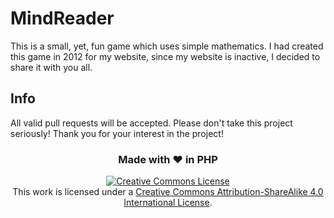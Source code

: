 # MindReader 
This is a small, yet, fun game which uses simple mathematics. I had created this game in 2012 for my website, since my website is inactive, I decided to share it with you all. 

## Info
All valid pull requests will be accepted. Please don't take this project seriously!
Thank you for your interest in the project!

<div align="center">
  <h3>Made with &#10084; in PHP </h3>
    </div>


<div align="center">
<a rel="license" href="http://creativecommons.org/licenses/by-sa/4.0/"><img alt="Creative Commons License" style="border-width:0" src="https://i.creativecommons.org/l/by-sa/4.0/88x31.png" /></a><br />This work is licensed under a <a rel="license" href="http://creativecommons.org/licenses/by-sa/4.0/">Creative Commons Attribution-ShareAlike 4.0 International License</a>.
</div>
